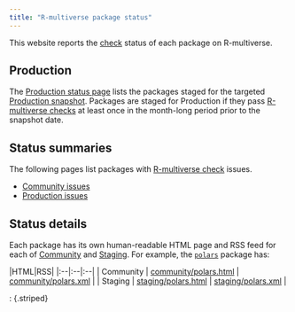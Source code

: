 ```yaml
---
title: "R-multiverse package status"
---
```


This website reports the [check](https://r-multiverse.org/production.html#checks) status of each package on R-multiverse.

## Production

The [Production status page](https://r-multiverse.org/status/production.html) lists the packages staged for the targeted [Production snapshot](https://r-multiverse.org/production.html).
Packages are staged for Production if they pass [R-multiverse checks](https://r-multiverse.org/production.html#checks) at least once in the month-long period prior to the snapshot date.

## Status summaries

The following pages list packages with [R-multiverse check](https://r-multiverse.org/production.html#checks) issues.

* [Community issues](https://r-multiverse.org/status/community.html)
* [Production issues](https://r-multiverse.org/status/staging.html)

## Status details

Each package has its own human-readable HTML page and RSS feed for each of [Community](https://r-multiverse.org/community.html) and [Staging](https://r-multiverse.org/production.html#staging).
For example, the [`polars`](https://pola-rs.github.io/r-polars/) package has:

|HTML|RSS|
|:--|:--|:--|
| Community | [community/polars.html](https://r-multiverse.org/status/community/polars.html) | [community/polars.xml](https://r-multiverse.org/status/community/polars.xml) |
| Staging | [staging/polars.html](https://r-multiverse.org/status/staging/polars.html) | [staging/polars.xml](https://r-multiverse.org/status/staging/polars.xml) |

: {.striped}
